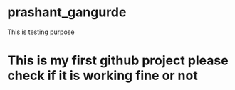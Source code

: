 # prashant_gangurde
This is testing purpose
<h1>This is my first github project please check if it is working fine or not</h1>

